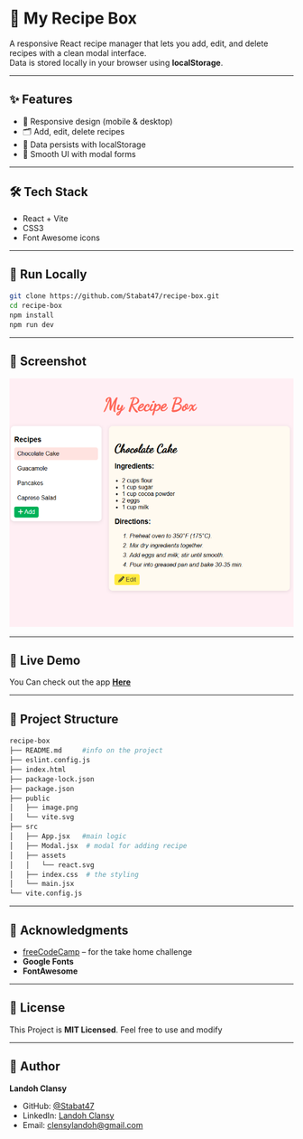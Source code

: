 # 🍰 My Recipe Box

A responsive React recipe manager that lets you add, edit, and delete recipes with a clean modal interface.  
Data is stored locally in your browser using **localStorage**.

---
## ✨ Features
- 📱 Responsive design (mobile & desktop)
- 🗂️ Add, edit, delete recipes
- 💾 Data persists with localStorage
- 🎨 Smooth UI with modal forms

---
## 🛠️ Tech Stack
- React + Vite
- CSS3
- Font Awesome icons

---
## 🚀 Run Locally
```bash
git clone https://github.com/Stabat47/recipe-box.git
cd recipe-box
npm install
npm run dev
```

---
## 📸 Screenshot
![image](./public/image.png)

---
## 🚀 Live Demo
You Can check out the app **[Here]()**

---
## 📂 Project Structure 
```bash
recipe-box
├── README.md     #info on the project
├── eslint.config.js
├── index.html 
├── package-lock.json
├── package.json
├── public
│   ├── image.png
│   └── vite.svg
├── src
│   ├── App.jsx   #main logic
│   ├── Modal.jsx  # modal for adding recipe
│   ├── assets
│   │   └── react.svg
│   ├── index.css  # the styling
│   └── main.jsx
└── vite.config.js
```

---
## 🙌 Acknowledgments
- [freeCodeCamp](https://freecodecamp.org) – for the take home challenge
- **Google Fonts**
- **FontAwesome**

---
## 📄 License 
This Project is **MIT Licensed**. Feel free to use and modify

---
## 👤 Author
**Landoh Clansy**  
- GitHub: [@Stabat47](https://github.com/Stabat47)  
- LinkedIn: [Landoh Clansy](www.linkedin.com/in/landoh-clansy-214b7a35b)  
- Email: clensylandoh@gmail.com

